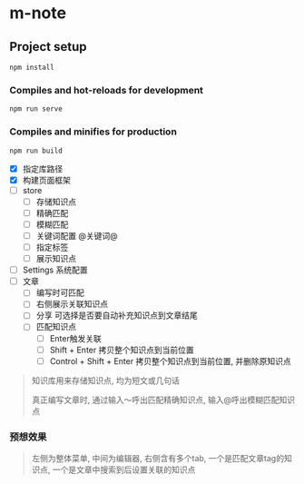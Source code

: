 # m-note

## Project setup
```
npm install
```

### Compiles and hot-reloads for development
```
npm run serve
```

### Compiles and minifies for production
```
npm run build
```

- [x] 指定库路径
- [x] 构建页面框架
- [ ] store
  - [ ] 存储知识点
  - [ ] 精确匹配
  - [ ] 模糊匹配
  - [ ] 关键词配置 @关键词@
  - [ ] 指定标签
  - [ ] 展示知识点
- [ ] Settings 系统配置
- [ ] 文章
  - [ ] 编写时可匹配
  - [ ] 右侧展示关联知识点
  - [ ] 分享 可选择是否要自动补充知识点到文章结尾
  - [ ] 匹配知识点
    - [ ] Enter触发关联
    - [ ] Shift + Enter 拷贝整个知识点到当前位置
    - [ ] Control + Shift + Enter 拷贝整个知识点到当前位置, 并删除原知识点

> 知识库用来存储知识点, 均为短文或几句话
>
> 真正编写文章时, 通过输入～呼出匹配精确知识点, 输入@呼出模糊匹配知识点

### 预想效果

> 左侧为整体菜单, 中间为编辑器, 右侧含有多个tab, 一个是匹配文章tag的知识点,
> 一个是文章中搜索到后设置关联的知识点
